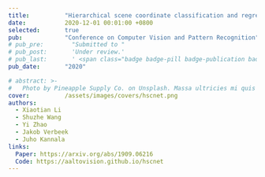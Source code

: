 ```yaml
---
title:          "Hierarchical scene coordinate classification and regression for visual localization"
date:           2020-12-01 00:01:00 +0800
selected:       true
pub:            "Conference on Computer Vision and Pattern Recognition"
# pub_pre:        "Submitted to "
# pub_post:       'Under review.'
# pub_last:       ' <span class="badge badge-pill badge-publication badge-success">Spotlight</span>'
pub_date:       "2020"

# abstract: >-
#   Photo by Pineapple Supply Co. on Unsplash. Massa ultricies mi quis hendrerit dolor magna. Arcu non odio euismod lacinia at quis risus sed. Et tortor at risus viverra. Enim neque volutpat ac tincidunt. Dictum varius duis at consectetur lorem donec.
cover:          /assets/images/covers/hscnet.png
authors:
  - Xiaotian Li
  - Shuzhe Wang
  - Yi Zhao
  - Jakob Verbeek
  - Juho Kannala
links:
  Paper: https://arxiv.org/abs/1909.06216
  Code: https://aaltovision.github.io/hscnet
---
```

